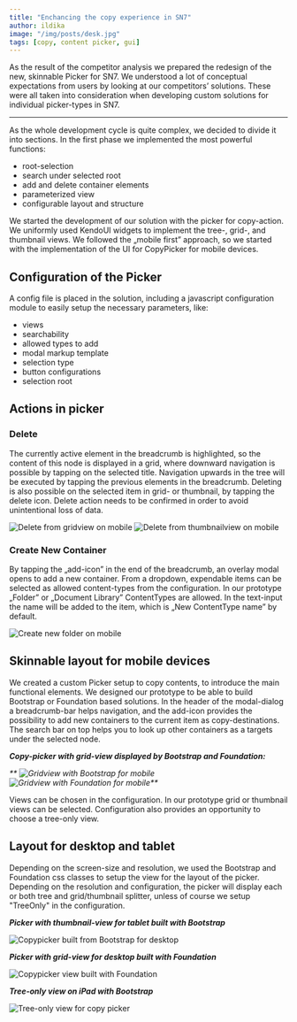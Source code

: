 ```yaml
---
title: "Enchancing the copy experience in SN7"
author: ildika
image: "/img/posts/desk.jpg"
tags: [copy, content picker, gui]
---
```


As the result of the competitor analysis we prepared the redesign of the new, skinnable Picker for SN7. We understood a lot of conceptual expectations from users by looking at our competitors’ solutions. These were all taken into consideration when developing custom solutions for individual picker-types in SN7.

---

As the whole development cycle is quite complex, we decided to divide it into sections. In the first phase we implemented the most powerful functions:

-   root-selection
-   search under selected root
-   add and delete container elements
-   parameterized view
-   configurable layout and structure

We started the development of our solution with the picker for copy-action. We uniformly used KendoUI widgets to implement the tree-, grid-, and thumbnail views. We followed the &bdquo;mobile first” approach, so we started with the implementation of the UI for CopyPicker for mobile devices.

## Configuration of the Picker

A config file is placed in the solution, including a javascript configuration module to easily setup the necessary parameters, like:

-   views
-   searchability
-   allowed types to add
-   modal markup template
-   selection type
-   button configurations
-   selection root

## Actions in picker

### Delete

The currently active element in the breadcrumb is highlighted, so the content of this node is displayed in a grid, where downward navigation is possible by tapping on the selected title. Navigation upwards in the tree will be executed by tapping the previous elements in the breadcrumb. Deleting is also possible on the selected item in grid- or thumbnail, by tapping the delete icon. Delete action needs to be confirmed in order to avoid unintentional loss of data.

![Delete from gridview on mobile](https://download.sensenet.com/BlogPostImages/SN7CopyPicker/mobilegriddelete.png "Delete from gridview on mobile")  ![Delete from thumbnailview on mobile](https://download.sensenet.com/BlogPostImages/SN7CopyPicker/mobilethumbdelete.png "Delete from thumbnailview on mobile")

### Create New Container

By tapping the &bdquo;add-icon” in the end of the breadcrumb, an overlay modal opens to add a new container. From a dropdown, expendable items can be selected as allowed content-types from the configuration. In our prototype &bdquo;Folder” or &bdquo;Document Library” ContentTypes are allowed. In the text-input the name will be added to the item, which is &bdquo;New ContentType name” by default.

![Create new folder on mobile](https://download.sensenet.com/BlogPostImages/SN7CopyPicker/mobilecreatenew.png "Create new folder on mobile")

## Skinnable layout for mobile devices

We created a custom Picker setup to copy contents, to introduce the main functional elements. We designed our prototype to be able to build Bootstrap or Foundation based solutions. 
In the header of the modal-dialog a breadcrumb-bar helps navigation, and the add-icon provides the possibility to add new containers to the current item as copy-destinations. The search bar on top helps you to look up other containers as a targets under the selected node.

_**Copy-picker with grid-view displayed by Bootstrap and Foundation:**_

_**  ![Gridview with Bootstrap for mobile](https://download.sensenet.com/BlogPostImages/SN7CopyPicker/mobilebootstrapgrid.png "Gridview with Bootstrap for mobile")  ![Gridview with Foundation for mobile](https://download.sensenet.com/BlogPostImages/SN7CopyPicker/mobilefoundationgrid.png "Gridview with Foundation for mobile")**_

Views can be chosen in the configuration. In our prototype grid or thumbnail views can be selected. Configuration also provides an opportunity to choose a tree-only view.

## Layout for desktop and tablet

Depending on the screen-size and resolution, we used the Bootstrap and Foundation css classes to setup the view for the layout of the picker. Depending on the resolution and configuration, the picker will display each or both tree and grid/thumbnail splitter, unless of course we setup "TreeOnly" in the configuration.

_**Picker with thumbnail-view for tablet built with Bootstrap**_

![Copypicker built from Bootstrap for desktop](https://download.sensenet.com/BlogPostImages/SN7CopyPicker/tabletbootstrapthumb.png "Copypicker built from Bootstrap for desktop")

_**Picker with grid-view for desktop built with Foundation**_

![Copypicker view built with Foundation](https://download.sensenet.com/BlogPostImages/SN7CopyPicker/tabletfoundationgrid.png "Copypicker view built with Foundation")

_**Tree-only view on iPad with Bootstrap**_

![Tree-only view for copy picker](https://download.sensenet.com/BlogPostImages/SN7CopyPicker/tabletbootstraptree.png "Tree-only view for copy picker")

